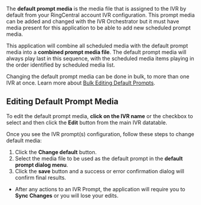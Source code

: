 The **default prompt media** is the media file that is assigned to the IVR by default from your RingCentral account IVR configuration. This prompt media can be added and changed with the IVR Orchestrator but it must have media present for this application to be able to add new scheduled prompt media.

This application will combine all scheduled media with the default prompt media into a **combined prompt media file**. The default prompt media will always play last in this sequence, with the scheduled media items playing in the order identified by scheduled media list.

Changing the default prompt media can be done in bulk, to more than one IVR at once. Learn more about [Bulk Editing Default Prompts](ivr/bulk-ivr-editing).

## Editing Default Prompt Media

To edit the default prompt media, **click on the IVR name** or the checkbox to select and then click the **Edit** button from the main IVR datatable. 

Once you see the IVR prompt(s) configuration, follow these steps to change default media:

1. Click the **Change default** button.
2. Select the media file to be used as the default prompt in the **default prompt dialog menu**.
3. Click the **save** button and a success or error confirmation dialog will confirm final results.

* After any actions to an IVR Prompt, the application will require you to **Sync Changes** or you will lose your edits.

